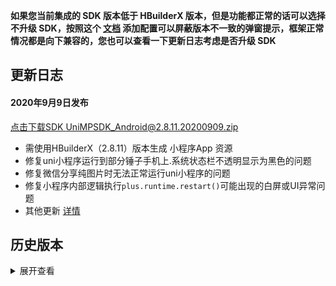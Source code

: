 **如果您当前集成的 SDK 版本低于 HBuilderX 版本，但是功能都正常的话可以选择不升级 SDK，按照这个 [文档](https://ask.dcloud.net.cn/article/35627) 添加配置可以屏蔽版本不一致的弹窗提示，框架正常情况都是向下兼容的，您也可以查看一下更新日志考虑是否升级 SDK**

## 更新日志
#### 2020年9月9日发布
[点击下载SDK UniMPSDK_Android@2.8.11.20200909.zip](http://download.dcloud.net.cn/unimpsdk/UniMPSDK_Android@2.8.11.20200909.zip)
+ 需使用HBuilderX（2.8.11）版本生成 小程序App 资源
+ 修复uni小程序运行到部分锤子手机上.系统状态栏不透明显示为黑色的问题
+ 修复微信分享纯图片时无法正常运行uni小程序的问题
+ 修复小程序内部逻辑执行`plus.runtime.restart()`可能出现的白屏或UI异常问题
+ 其他更新 [详情](https://download1.dcloud.net.cn/hbuilderx/changelog/2.8.11.20200904-alpha.html)


## 历史版本
<details>
<summary>展开查看</summary>

百度网盘链接: [https://pan.baidu.com/s/1Gb19IMm2ihRA0u4MNzCT4Q](https://pan.baidu.com/s/1Gb19IMm2ihRA0u4MNzCT4Q) 提取码: hnug